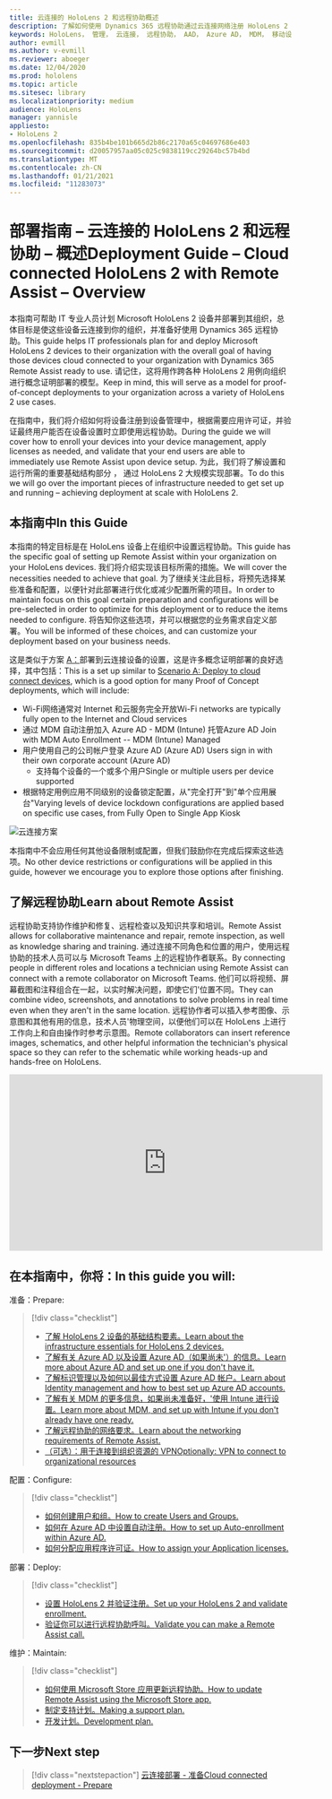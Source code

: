 ```yaml
---
title: 云连接的 HoloLens 2 和远程协助概述
description: 了解如何使用 Dynamics 365 远程协助通过云连接网络注册 HoloLens 2 设备。
keywords: HoloLens， 管理， 云连接， 远程协助， AAD， Azure AD， MDM， 移动设备管理
author: evmill
ms.author: v-evmill
ms.reviewer: aboeger
ms.date: 12/04/2020
ms.prod: hololens
ms.topic: article
ms.sitesec: library
ms.localizationpriority: medium
audience: HoloLens
manager: yannisle
appliesto:
- HoloLens 2
ms.openlocfilehash: 835b4be101b665d2b86c2170a65c04697686e403
ms.sourcegitcommit: d20057957aa05c025c9838119cc29264bc57b4bd
ms.translationtype: MT
ms.contentlocale: zh-CN
ms.lasthandoff: 01/21/2021
ms.locfileid: "11283073"
---
```

# <span data-ttu-id="e8e44-104">部署指南 – 云连接的 HoloLens 2 和远程协助 – 概述</span><span class="sxs-lookup"><span data-stu-id="e8e44-104">Deployment Guide – Cloud connected HoloLens 2 with Remote Assist – Overview</span></span>

<span data-ttu-id="e8e44-105">本指南可帮助 IT 专业人员计划 Microsoft HoloLens 2 设备并部署到其组织，总体目标是使这些设备云连接到你的组织，并准备好使用 Dynamics 365 远程协助。</span><span class="sxs-lookup"><span data-stu-id="e8e44-105">This guide helps IT professionals plan for and deploy Microsoft HoloLens 2 devices to their organization with the overall goal of having those devices cloud connected to your organization with Dynamics 365 Remote Assist ready to use.</span></span> <span data-ttu-id="e8e44-106">请记住，这将用作跨各种 HoloLens 2 用例向组织进行概念证明部署的模型。</span><span class="sxs-lookup"><span data-stu-id="e8e44-106">Keep in mind, this will serve as a model for proof-of-concept deployments to your organization across a variety of HoloLens 2 use cases.</span></span>

<span data-ttu-id="e8e44-107">在指南中，我们将介绍如何将设备注册到设备管理中，根据需要应用许可证，并验证最终用户能否在设备设置时立即使用远程协助。</span><span class="sxs-lookup"><span data-stu-id="e8e44-107">During the guide we will cover how to enroll your devices into your device management, apply licenses as needed, and validate that your end users are able to immediately use Remote Assist upon device setup.</span></span> <span data-ttu-id="e8e44-108">为此，我们将了解设置和运行所需的重要基础结构部分 ， 通过 HoloLens 2 大规模实现部署。</span><span class="sxs-lookup"><span data-stu-id="e8e44-108">To do this we will go over the important pieces of infrastructure needed to get set up and running – achieving deployment at scale with HoloLens 2.</span></span>

## <span data-ttu-id="e8e44-109">本指南中</span><span class="sxs-lookup"><span data-stu-id="e8e44-109">In this Guide</span></span>

<span data-ttu-id="e8e44-110">本指南的特定目标是在 HoloLens 设备上在组织中设置远程协助。</span><span class="sxs-lookup"><span data-stu-id="e8e44-110">This guide has the specific goal of setting up Remote Assist within your organization on your HoloLens devices.</span></span> <span data-ttu-id="e8e44-111">我们将介绍实现该目标所需的措施。</span><span class="sxs-lookup"><span data-stu-id="e8e44-111">We will cover the necessities needed to achieve that goal.</span></span> <span data-ttu-id="e8e44-112">为了继续关注此目标，将预先选择某些准备和配置，以便针对此部署进行优化或减少配置所需的项目。</span><span class="sxs-lookup"><span data-stu-id="e8e44-112">In order to maintain focus on this goal certain preparation and configurations will be pre-selected in order to optimize for this deployment or to reduce the items needed to configure.</span></span> <span data-ttu-id="e8e44-113">将告知你这些选项，并可以根据您的业务需求自定义部署。</span><span class="sxs-lookup"><span data-stu-id="e8e44-113">You will be informed of these choices, and can customize your deployment based on your business needs.</span></span>

<span data-ttu-id="e8e44-114">这是类似于方案 [A：](https://docs.microsoft.com/hololens/common-scenarios#scenario-a)部署到云连接设备的设置，这是许多概念证明部署的良好选择，其中包括：</span><span class="sxs-lookup"><span data-stu-id="e8e44-114">This is a set up similar to [Scenario A: Deploy to cloud connect devices](https://docs.microsoft.com/hololens/common-scenarios#scenario-a), which is a good option for many Proof of Concept deployments, which will include:</span></span>

- <span data-ttu-id="e8e44-115">Wi-Fi网络通常对 Internet 和云服务完全开放</span><span class="sxs-lookup"><span data-stu-id="e8e44-115">Wi-Fi networks are typically fully open to the Internet and Cloud services</span></span>
- <span data-ttu-id="e8e44-116">通过 MDM 自动注册加入 Azure AD - MDM (Intune) 托管</span><span class="sxs-lookup"><span data-stu-id="e8e44-116">Azure AD Join with MDM Auto Enrollment -- MDM (Intune) Managed</span></span>
- <span data-ttu-id="e8e44-117">用户使用自己的公司帐户登录 Azure AD (Azure AD) </span><span class="sxs-lookup"><span data-stu-id="e8e44-117">Users sign in with their own corporate account (Azure AD)</span></span>
  - <span data-ttu-id="e8e44-118">支持每个设备的一个或多个用户</span><span class="sxs-lookup"><span data-stu-id="e8e44-118">Single or multiple users per device supported</span></span>
- <span data-ttu-id="e8e44-119">根据特定用例应用不同级别的设备锁定配置，从"完全打开"到"单个应用展台"</span><span class="sxs-lookup"><span data-stu-id="e8e44-119">Varying levels of device lockdown configurations are applied based on specific use cases, from Fully Open to Single App Kiosk</span></span>

![云连接方案](./images/cloud-connected-guide-diagram.png)

<span data-ttu-id="e8e44-121">本指南中不会应用任何其他设备限制或配置，但我们鼓励你在完成后探索这些选项。</span><span class="sxs-lookup"><span data-stu-id="e8e44-121">No other device restrictions or configurations will be applied in this guide, however we encourage you to explore those options after finishing.</span></span>

## <span data-ttu-id="e8e44-122">了解远程协助</span><span class="sxs-lookup"><span data-stu-id="e8e44-122">Learn about Remote Assist</span></span>

<span data-ttu-id="e8e44-123">远程协助支持协作维护和修复、远程检查以及知识共享和培训。</span><span class="sxs-lookup"><span data-stu-id="e8e44-123">Remote Assist allows for collaborative maintenance and repair, remote inspection, as well as knowledge sharing and training.</span></span> <span data-ttu-id="e8e44-124">通过连接不同角色和位置的用户，使用远程协助的技术人员可以与 Microsoft Teams 上的远程协作者联系。</span><span class="sxs-lookup"><span data-stu-id="e8e44-124">By connecting people in different roles and locations a technician using Remote Assist can connect with a remote collaborator on Microsoft Teams.</span></span> <span data-ttu-id="e8e44-125">他们可以将视频、屏幕截图和注释组合在一起，以实时解决问题，即使它们&#39;位置不同。</span><span class="sxs-lookup"><span data-stu-id="e8e44-125">They can combine video, screenshots, and annotations to solve problems in real time even when they aren&#39;t in the same location.</span></span> <span data-ttu-id="e8e44-126">远程协作者可以插入参考图像、示意图和其他有用的信息，技术人员&#39;物理空间，以便他们可以在 HoloLens 上进行工作向上和自由操作时参考示意图。</span><span class="sxs-lookup"><span data-stu-id="e8e44-126">Remote collaborators can insert reference images, schematics, and other helpful information the technician&#39;s physical space so they can refer to the schematic while working heads-up and hands-free on HoloLens.</span></span>

<iframe width="560" height="315" src="https://www.youtube.com/embed/d3YT8j0yYl0" frameborder="0" allow="accelerometer; autoplay; clipboard-write; encrypted-media; gyroscope; picture-in-picture" allowfullscreen></iframe>

## <span data-ttu-id="e8e44-127">在本指南中，你将：</span><span class="sxs-lookup"><span data-stu-id="e8e44-127">In this guide you will:</span></span>

<span data-ttu-id="e8e44-128">准备：</span><span class="sxs-lookup"><span data-stu-id="e8e44-128">Prepare:</span></span>

> [!div class="checklist"]
> - [<span data-ttu-id="e8e44-129">了解 HoloLens 2 设备的基础结构要素。</span><span class="sxs-lookup"><span data-stu-id="e8e44-129">Learn about the infrastructure essentials for HoloLens 2 devices.</span></span>](hololens2-cloud-connected-prepare.md#infrastructure-essentials)
> - [<span data-ttu-id="e8e44-130">了解有关 Azure AD 以及设置 Azure AD（如果尚未&#39;）的信息。</span><span class="sxs-lookup"><span data-stu-id="e8e44-130">Learn more about Azure AD and set up one if you don&#39;t have it.</span></span>](hololens2-cloud-connected-prepare.md#azure-active-directory)
> - [<span data-ttu-id="e8e44-131">了解标识管理以及如何以最佳方式设置 Azure AD 帐户。</span><span class="sxs-lookup"><span data-stu-id="e8e44-131">Learn about Identity management and how to best set up Azure AD accounts.</span></span>](hololens2-cloud-connected-prepare.md#identity-management)
> - [<span data-ttu-id="e8e44-132">了解有关 MDM 的更多信息，如果尚未准备好，&#39;使用 Intune 进行设置。</span><span class="sxs-lookup"><span data-stu-id="e8e44-132">Learn more about MDM, and set up with Intune if you don&#39;t already have one ready.</span></span>](hololens2-cloud-connected-prepare.md#mobile-device-management)
> - [<span data-ttu-id="e8e44-133">了解远程协助的网络要求。</span><span class="sxs-lookup"><span data-stu-id="e8e44-133">Learn about the networking requirements of Remote Assist.</span></span>](hololens2-cloud-connected-prepare.md#network)
> - [<span data-ttu-id="e8e44-134">（可选）：用于连接到组织资源的 VPN</span><span class="sxs-lookup"><span data-stu-id="e8e44-134">Optionally: VPN to connect to organizational resources</span></span>](/hololens2-cloud-connected-prepare.md#optional-connect-your-hololens-to-vpn)

<span data-ttu-id="e8e44-135">配置：</span><span class="sxs-lookup"><span data-stu-id="e8e44-135">Configure:</span></span>

> [!div class="checklist"]
> - [<span data-ttu-id="e8e44-136">如何创建用户和组。</span><span class="sxs-lookup"><span data-stu-id="e8e44-136">How to create Users and Groups.</span></span>](hololens2-cloud-connected-configure.md#azure-users-and-groups)
> - [<span data-ttu-id="e8e44-137">如何在 Azure AD 中设置自动注册。</span><span class="sxs-lookup"><span data-stu-id="e8e44-137">How to set up Auto-enrollment within Azure AD.</span></span>](hololens2-cloud-connected-configure.md#auto-enrollment-on-hololens-2)
> - [<span data-ttu-id="e8e44-138">如何分配应用程序许可证。</span><span class="sxs-lookup"><span data-stu-id="e8e44-138">How to assign your Application licenses.</span></span>](hololens2-cloud-connected-configure.md#application-licenses)

<span data-ttu-id="e8e44-139">部署：</span><span class="sxs-lookup"><span data-stu-id="e8e44-139">Deploy:</span></span>

> [!div class="checklist"]
> - [<span data-ttu-id="e8e44-140">设置 HoloLens 2 并验证注册。</span><span class="sxs-lookup"><span data-stu-id="e8e44-140">Set up your HoloLens 2 and validate enrollment.</span></span>](hololens2-cloud-connected-deploy.md#enrollment-validation)
> - [<span data-ttu-id="e8e44-141">验证你可以进行远程协助呼叫。</span><span class="sxs-lookup"><span data-stu-id="e8e44-141">Validate you can make a Remote Assist call.</span></span>](hololens2-cloud-connected-deploy.md#remote-assist-call-validation)

<span data-ttu-id="e8e44-142">维护：</span><span class="sxs-lookup"><span data-stu-id="e8e44-142">Maintain:</span></span>

> [!div class="checklist"]
> - [<span data-ttu-id="e8e44-143">如何使用 Microsoft Store 应用更新远程协助。</span><span class="sxs-lookup"><span data-stu-id="e8e44-143">How to update Remote Assist using the Microsoft Store app.</span></span>](hololens2-cloud-connected-maintain.md#updates)
> - [<span data-ttu-id="e8e44-144">制定支持计划。</span><span class="sxs-lookup"><span data-stu-id="e8e44-144">Making a support plan.</span></span>](hololens2-cloud-connected-maintain.md#support-plan)
> - [<span data-ttu-id="e8e44-145">开发计划。</span><span class="sxs-lookup"><span data-stu-id="e8e44-145">Development plan.</span></span>](hololens2-cloud-connected-maintain.md#development-plan)

## <span data-ttu-id="e8e44-146">下一步</span><span class="sxs-lookup"><span data-stu-id="e8e44-146">Next step</span></span>

> [!div class="nextstepaction"]
> [<span data-ttu-id="e8e44-147">云连接部署 - 准备</span><span class="sxs-lookup"><span data-stu-id="e8e44-147">Cloud connected deployment - Prepare</span></span>](hololens2-cloud-connected-prepare.md)

